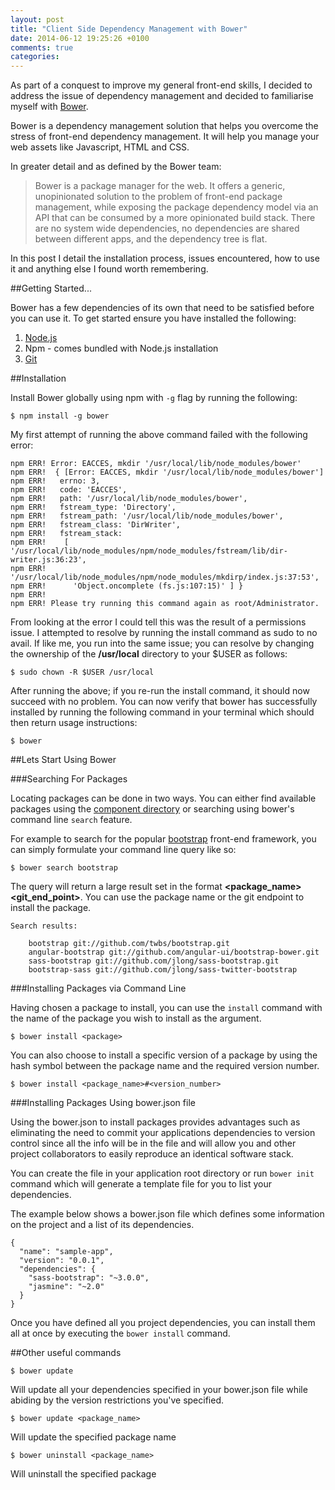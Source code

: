 ```yaml
---
layout: post
title: "Client Side Dependency Management with Bower"
date: 2014-06-12 19:25:26 +0100
comments: true
categories:
---
```

As part of a conquest to improve my general front-end skills, I decided to address the issue of dependency management
and decided to familiarise myself with [Bower](http://bower.io/).

Bower is a dependency management solution that helps you overcome the stress of front-end dependency management. It will help you
manage your web assets like Javascript, HTML and CSS.

In greater detail and as defined by the Bower team:
> Bower is a package manager for the web. It offers a generic, unopinionated solution to the problem
> of front-end package management, while exposing the package dependency model via an API that can be consumed by a more opinionated build stack.
> There are no system wide dependencies, no dependencies are shared between different apps, and the dependency tree is flat.

In this post I detail the installation process, issues encountered, how to use it and anything else I found worth remembering.

##Getting Started...

Bower has a few dependencies of its own that need to be satisfied before you can use it. To get started ensure you have installed the following:

1. [Node.js](http://nodejs.org/)
2. Npm - comes bundled with Node.js installation
3. [Git](http://git-scm.com/)

##Installation

Install Bower globally using npm with ```-g``` flag by running the following:

```
$ npm install -g bower

```
My first attempt of running the above command failed with the following error:

```
npm ERR! Error: EACCES, mkdir '/usr/local/lib/node_modules/bower'
npm ERR!  { [Error: EACCES, mkdir '/usr/local/lib/node_modules/bower']
npm ERR!   errno: 3,
npm ERR!   code: 'EACCES',
npm ERR!   path: '/usr/local/lib/node_modules/bower',
npm ERR!   fstream_type: 'Directory',
npm ERR!   fstream_path: '/usr/local/lib/node_modules/bower',
npm ERR!   fstream_class: 'DirWriter',
npm ERR!   fstream_stack:
npm ERR!    [ '/usr/local/lib/node_modules/npm/node_modules/fstream/lib/dir-writer.js:36:23',
npm ERR!      '/usr/local/lib/node_modules/npm/node_modules/mkdirp/index.js:37:53',
npm ERR!      'Object.oncomplete (fs.js:107:15)' ] }
npm ERR!
npm ERR! Please try running this command again as root/Administrator.

```

From looking at the error I could tell this was the result of a permissions issue. I attempted to resolve by running the install
command as sudo to no avail. If like me, you run into the same issue; you can resolve by changing the ownership of the
**/usr/local** directory to your $USER as follows:

```
$ sudo chown -R $USER /usr/local

```

After running the above; if you re-run the install command, it should now succeed with no problem. You can now verify that bower has successfully
installed by running the following command in your terminal which should then return usage instructions:

```
$ bower

```

##Lets Start Using Bower


###Searching For Packages

Locating packages can be done in two ways. You can either find available packages using the [component directory](http://bower.io/search/) or searching using bower's
command line ```search``` feature.

For example to search for the popular [bootstrap](http://getbootstrap.com/) front-end framework, you can simply formulate your command line query like so:

```
$ bower search bootstrap

```

The query will return a large result set in the format **<package_name><git_end_point>**. You can use the package name or the git endpoint to install the package.

```
Search results:

    bootstrap git://github.com/twbs/bootstrap.git
    angular-bootstrap git://github.com/angular-ui/bootstrap-bower.git
    sass-bootstrap git://github.com/jlong/sass-bootstrap.git
    bootstrap-sass git://github.com/jlong/sass-twitter-bootstrap

```

###Installing Packages via Command Line

Having chosen a package to install, you can use the ```install``` command with the name of the package you wish to install as the argument.

```  
$ bower install <package>

```

You can also choose to install a specific version of a package by using the hash symbol between the package name and the required version number.

```  
$ bower install <package_name>#<version_number>

```

###Installing Packages Using bower.json file

Using the bower.json to install packages provides advantages such as eliminating the need to commit your applications dependencies to version control since
all the info will be in the file and will allow you and other project collaborators to easily reproduce an identical software stack.

You can create the file in your application root directory or run ```bower init``` command which will generate a template file for you to list your dependencies.

The example below shows a bower.json file which defines some information on the project and a list of its dependencies.

```
{
  "name": "sample-app",
  "version": "0.0.1",
  "dependencies": {
    "sass-bootstrap": "~3.0.0",
    "jasmine": "~2.0"
  }
}
```

Once you have defined all you project dependencies, you can install them all at once by executing the ```bower install``` command.

##Other useful commands

```
$ bower update

```
Will update all your dependencies specified in your bower.json file while abiding by the version restrictions you've specified.

```
$ bower update <package_name>

```
Will update the specified package name

```
$ bower uninstall <package_name>

```  
Will uninstall the specified package
